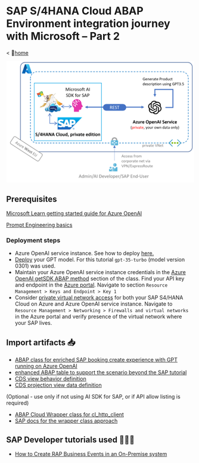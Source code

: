 # SAP S/4HANA Cloud ABAP Environment integration journey with Microsoft – Part 2

< 🏡[home](../README.md)

<img src="../img/embedded-steampunk-openai-architecture.png" alt="integration architecture drawing" width="600px"/>

## Prerequisites

[Microsoft Learn getting started guide for Azure OpenAI](https://microsoftlearning.github.io/mslearn-openai/Instructions/Labs/01-get-started-azure-openai.html)

[Prompt Engineering basics](https://github.com/microsoft/OpenAIWorkshop/tree/main/scenarios/prompt_engineering)

### Deployment steps

- Azure OpenAI service instance. See how to deploy [here.](https://learn.microsoft.com/azure/ai-services/openai/how-to/create-resource)
- [Deploy](https://learn.microsoft.com/azure/ai-services/openai/how-to/create-resource?#deploy-a-model) your GPT model. For this tutorial `gpt-35-turbo` (model version 0301) was used.
- Maintain your Azure OpenAI service instance credentials in the [Azure OpenAI getSDK ABAP method](ZEVENT_BP_BOOKINGTP_100.abap#L34) section of the class. Find your API key and endpoint in the [Azure portal](https://portal.azure.com/?#view/Microsoft_Azure_ProjectOxford/CognitiveServicesHub/~/OpenAI). Navigate to section `Resource Management > Keys and Endpoint > Key 1`
- Consider [private virtual network access](https://learn.microsoft.com/azure/ai-services/cognitive-services-virtual-networks) for both your SAP S4/HANA Cloud on Azure and Azure OpenAI service instance. Navigate to `Resource Management > Networking > Firewalls and virtual networks` in the Azure portal and verify presence of the virtual network where your SAP lives.

## Import artifacts 📥

- [ABAP class for enriched SAP booking create experience with GPT running on Azure OpenAI](./ZEVENT_BP_BOOKINGTP_100.abap)
- [enhanced ABAP table to support the scenario beyond the SAP tutorial](./ZBOOKING_000.abap)
- [CDS view behavior definition](./ZEVENT_R_BOOKINGTP_100.abap)
- [CDS projection view data definition](./ZEVENT_C_BOOKINGTP_100.abap)

(Optional - use only if not using AI SDK for SAP, or if API allow listing is required)

- [ABAP Cloud Wrapper class for cl_http_client](./zcl_outbound_provider_http.abap)
- [SAP docs for the wrapper class approach](https://help.sap.com/docs/ABAP_PLATFORM_NEW/b5670aaaa2364a29935f40b16499972d/cef1ada754154d11b5701ab60e6ab412.html)

## SAP Developer tutorials used 👩🏼‍🏫

- [How to Create RAP Business Events in an On-Premise system](https://developers.sap.com/tutorials/abap-environment-create-s4hana-rap-business-events.html)
